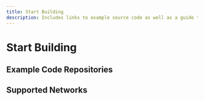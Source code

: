 ```yaml
---
title: Start Building
description: Includes links to example source code as well as a guide to all supported networks and the official recommended tools to use with each one.
---
```


# Start Building

## Example Code Repositories

## Supported Networks